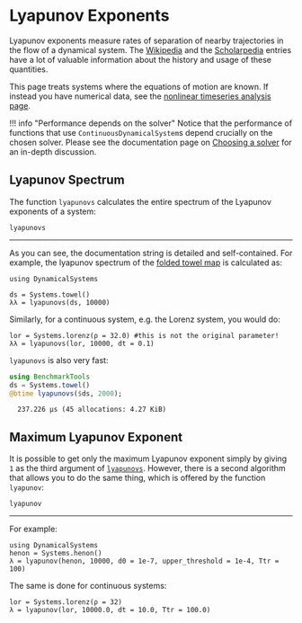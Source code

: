# Lyapunov Exponents
Lyapunov exponents measure rates of separation of nearby trajectories in the flow
of a dynamical system. The [Wikipedia](https://en.wikipedia.org/wiki/Lyapunov_exponent) and the [Scholarpedia](http://www.scholarpedia.org/article/Lyapunov_exponent) entries have a lot of valuable information about the history and usage of these quantities.

This page treats systems where the equations of motion are known. If instead
you have numerical data, see the [nonlinear timeseries analysis page](nlts).

!!! info "Performance depends on the solver"
    Notice that the performance of functions that use `ContinuousDynamicalSystem`s depend crucially on the chosen solver. Please see the documentation page on [Choosing a solver](@ref) for an in-depth discussion.

## Lyapunov Spectrum
The function `lyapunovs` calculates the entire spectrum of the Lyapunov
exponents of a system:
```@docs
lyapunovs
```
---
As you can see, the documentation string is detailed and self-contained. For example,
the lyapunov spectrum of the [folded towel map](http://www.scholarpedia.org/article/Hyperchaos)
is calculated as:
```@example lyap
using DynamicalSystems

ds = Systems.towel()
λλ = lyapunovs(ds, 10000)
```
Similarly, for a continuous system, e.g. the Lorenz system, you would do:
```@example lyap
lor = Systems.lorenz(ρ = 32.0) #this is not the original parameter!
λλ = lyapunovs(lor, 10000, dt = 0.1)
```

`lyapunovs` is also very fast:
```julia
using BenchmarkTools
ds = Systems.towel()
@btime lyapunovs($ds, 2000);
```
```
  237.226 μs (45 allocations: 4.27 KiB)
```

## Maximum Lyapunov Exponent
It is possible to get only the maximum Lyapunov exponent simply by giving
`1` as the third argument of [`lyapunovs`](@ref). However, there is a second algorithm that allows you to do the same thing, which is offered by the function `lyapunov`:
```@docs
lyapunov
```
---
For example:
```@example lyap
using DynamicalSystems
henon = Systems.henon()
λ = lyapunov(henon, 10000, d0 = 1e-7, upper_threshold = 1e-4, Ttr = 100)
```

The same is done for continuous systems:
```@example lyap
lor = Systems.lorenz(ρ = 32)
λ = lyapunov(lor, 10000.0, dt = 10.0, Ttr = 100.0)
```

